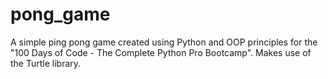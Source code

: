 # pong_game
A simple ping pong game created using Python and OOP principles for the "100 Days of Code - The Complete Python Pro Bootcamp". Makes use of the Turtle library.
